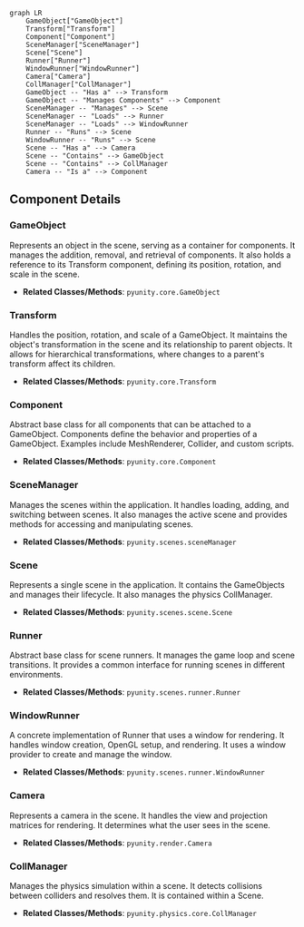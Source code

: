 ```mermaid
graph LR
    GameObject["GameObject"]
    Transform["Transform"]
    Component["Component"]
    SceneManager["SceneManager"]
    Scene["Scene"]
    Runner["Runner"]
    WindowRunner["WindowRunner"]
    Camera["Camera"]
    CollManager["CollManager"]
    GameObject -- "Has a" --> Transform
    GameObject -- "Manages Components" --> Component
    SceneManager -- "Manages" --> Scene
    SceneManager -- "Loads" --> Runner
    SceneManager -- "Loads" --> WindowRunner
    Runner -- "Runs" --> Scene
    WindowRunner -- "Runs" --> Scene
    Scene -- "Has a" --> Camera
    Scene -- "Contains" --> GameObject
    Scene -- "Contains" --> CollManager
    Camera -- "Is a" --> Component
```

## Component Details

### GameObject
Represents an object in the scene, serving as a container for components. It manages the addition, removal, and retrieval of components. It also holds a reference to its Transform component, defining its position, rotation, and scale in the scene.
- **Related Classes/Methods**: `pyunity.core.GameObject`

### Transform
Handles the position, rotation, and scale of a GameObject. It maintains the object's transformation in the scene and its relationship to parent objects. It allows for hierarchical transformations, where changes to a parent's transform affect its children.
- **Related Classes/Methods**: `pyunity.core.Transform`

### Component
Abstract base class for all components that can be attached to a GameObject. Components define the behavior and properties of a GameObject. Examples include MeshRenderer, Collider, and custom scripts.
- **Related Classes/Methods**: `pyunity.core.Component`

### SceneManager
Manages the scenes within the application. It handles loading, adding, and switching between scenes. It also manages the active scene and provides methods for accessing and manipulating scenes.
- **Related Classes/Methods**: `pyunity.scenes.sceneManager`

### Scene
Represents a single scene in the application. It contains the GameObjects and manages their lifecycle. It also manages the physics CollManager.
- **Related Classes/Methods**: `pyunity.scenes.scene.Scene`

### Runner
Abstract base class for scene runners. It manages the game loop and scene transitions. It provides a common interface for running scenes in different environments.
- **Related Classes/Methods**: `pyunity.scenes.runner.Runner`

### WindowRunner
A concrete implementation of Runner that uses a window for rendering. It handles window creation, OpenGL setup, and rendering. It uses a window provider to create and manage the window.
- **Related Classes/Methods**: `pyunity.scenes.runner.WindowRunner`

### Camera
Represents a camera in the scene. It handles the view and projection matrices for rendering. It determines what the user sees in the scene.
- **Related Classes/Methods**: `pyunity.render.Camera`

### CollManager
Manages the physics simulation within a scene. It detects collisions between colliders and resolves them. It is contained within a Scene.
- **Related Classes/Methods**: `pyunity.physics.core.CollManager`
